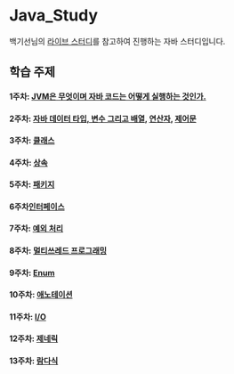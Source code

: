# Java_Study
백기선님의 [라이브 스터디](https://github.com/whiteship/live-study/issues?q=is%3Aissue+is%3Aclosed)를 참고하여 진행하는 자바 스터디입니다.
## 학습 주제

#### 1주차: [JVM은 무엇이며 자바 코드는 어떻게 실행하는 것인가.](https://github.com/whiteship/live-study/issues/1)
#### 2주차: [자바 데이터 타입, 변수 그리고 배열](https://github.com/whiteship/live-study/issues/2), [연산자](https://github.com/whiteship/live-study/issues/3), [제어문](https://github.com/whiteship/live-study/issues/4)
#### 3주차: [클래스](https://github.com/whiteship/live-study/issues/5)
#### 4주차: [상속](https://github.com/whiteship/live-study/issues/6)
#### 5주차: [패키지](https://github.com/whiteship/live-study/issues/7)
#### 6주차[인터페이스](https://github.com/whiteship/live-study/issues/8)
#### 7주차: [예외 처리](https://github.com/whiteship/live-study/issues/9)
#### 8주차: [멀티쓰레드 프로그래밍](https://github.com/whiteship/live-study/issues/10)
#### 9주차: [Enum](https://github.com/whiteship/live-study/issues/11)
#### 10주차: [애노테이션](https://github.com/whiteship/live-study/issues/12)
#### 11주차: [I/O](https://github.com/whiteship/live-study/issues/13)
#### 12주차: [제네릭](https://github.com/whiteship/live-study/issues/14)
#### 13주차: [람다식](https://github.com/whiteship/live-study/issues/15)
